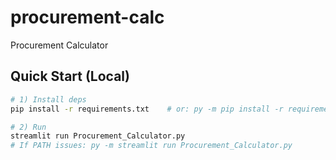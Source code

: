# procurement-calc

Procurement Calculator

## Quick Start (Local)

```bash
# 1) Install deps
pip install -r requirements.txt    # or: py -m pip install -r requirements.txt

# 2) Run
streamlit run Procurement_Calculator.py
# If PATH issues: py -m streamlit run Procurement_Calculator.py
```
